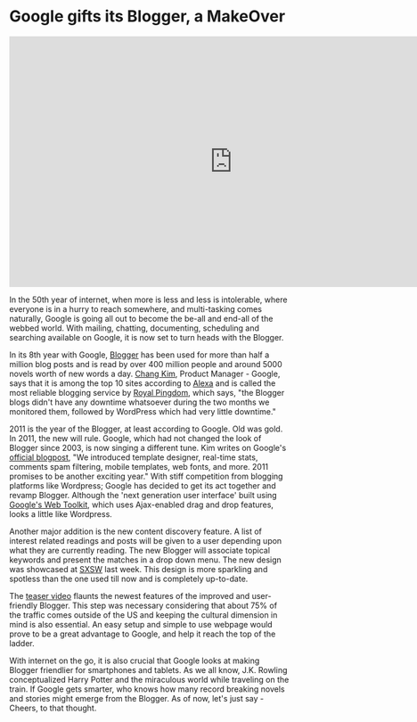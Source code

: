 # Google gifts its Blogger, a MakeOver

<iframe width="800" height="450" src="http://www.youtube.com/embed/hPhFc6GqVdU" frameborder="0" allowfullscreen></iframe>

In the 50th year of internet, when more is less and less is intolerable, where everyone is in a hurry to reach somewhere, and multi-tasking comes naturally, Google is going all out to become the be-all and end-all of the webbed world. With mailing, chatting, documenting, scheduling and searching available on Google, it is now set to turn heads with the Blogger.

In its 8th year with Google, <a href="http://www.blogger.com/">Blogger</a> has been used for more than half a million blog posts and is read by over 400 million people and around 5000 novels worth of new words a day. <a href="https://profiles.google.com/chang1.kim#chang1.kim/about">Chang Kim</a>, Product Manager - Google, says that it is among the top 10 sites according to <a href="http://www.alexa.com/topsites">Alexa</a> and is called the most reliable blogging service by <a href="http://royal.pingdom.com/2010/12/17/the-most-reliable-and-unreliable-blogging-services-2/">Royal Pingdom</a>, which says, "the Blogger blogs didn't have any downtime whatsoever during the two months we monitored them, followed by WordPress which had very little downtime."

2011 is the year of the Blogger, at least according to Google. Old was gold. In 2011, the new will rule. Google, which had not changed the look of Blogger since 2003, is now singing a different tune. Kim writes on Google's <a href="http://buzz.blogger.com/2011/03/whats-new-with-blogger.html">official blogpost</a>, "We introduced template designer, real-time stats, comments spam filtering, mobile templates, web fonts, and more. 2011 promises to be another exciting year." With stiff competition from blogging platforms like Wordpress; Google has decided to get its act together and revamp Blogger. Although the 'next generation user interface' built using <a href="http://code.google.com/webtoolkit/">Google's Web Toolkit</a>, which uses Ajax-enabled drag and drop features, looks a little like Wordpress. 

Another major addition is the new content discovery feature. A list of interest related readings and posts will be given to a user depending upon what they are currently reading. The new Blogger will associate topical keywords and present the matches in a drop down menu. The new design was showcased at <a href="http://sxsw.com/">SXSW</a> last week. This design is more sparkling and spotless than the one used till now and is completely up-to-date. 

The <a href="http://www.youtube.com/watch?v=hPhFc6GqVdU">teaser video</a> flaunts the newest features of the improved and user-friendly Blogger. This step was necessary considering that about 75% of the traffic comes outside of the US and keeping the cultural dimension in mind is also essential. An easy setup and simple to use webpage would prove to be a great advantage to Google, and help it reach the top of the ladder. 

With internet on the go, it is also crucial that Google looks at making Blogger friendlier for smartphones and tablets. As we all know, J.K. Rowling conceptualized Harry Potter and the miraculous world while traveling on the train. If Google gets smarter, who knows how many record breaking novels and stories might emerge from the Blogger. As of now, let's just say - Cheers, to that thought.
